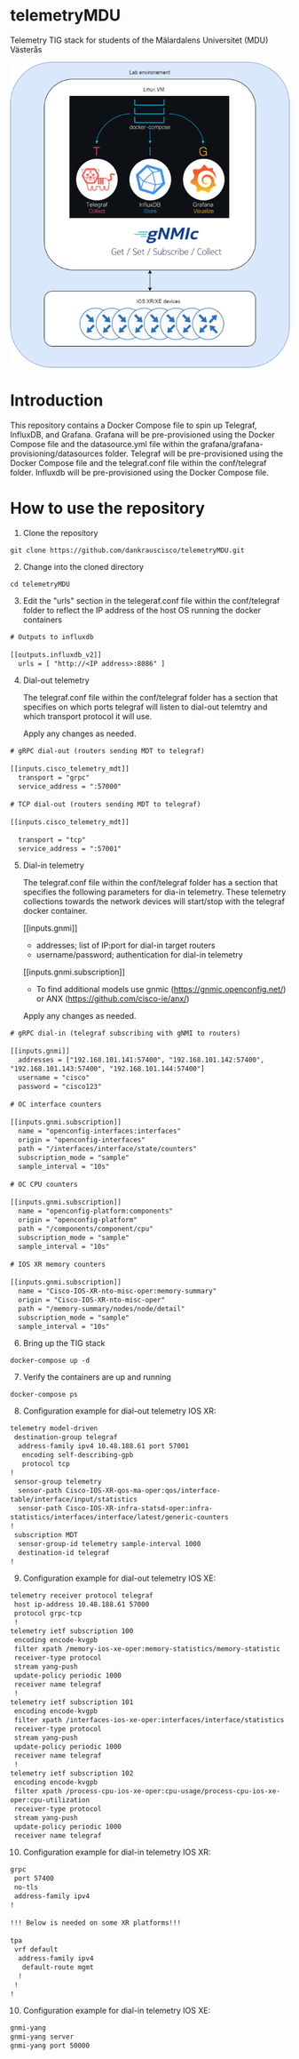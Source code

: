# telemetryMDU
 Telemetry TIG stack for students of the Mälardalens Universitet (MDU) Västerås

![](https://github.com/dankrauscisco/telemetryMDU/blob/master/png/telemetry_tig_lab.drawio.png)

# Introduction

This repository contains a Docker Compose file to spin up Telegraf, InfluxDB, and Grafana.
Grafana will be pre-provisioned using the Docker Compose file and the datasource.yml file within the grafana/grafana-provisioning/datasources folder.
Telegraf will be pre-provisioned using the Docker Compose file and the telegraf.conf file within the conf/telegraf folder.
Influxdb will be pre-provisioned using the Docker Compose file.

# How to use the repository

1. Clone the repository
```
git clone https://github.com/dankrauscisco/telemetryMDU.git
```

2. Change into the cloned directory

```
cd telemetryMDU
```

3. Edit the "urls" section in the telegeraf.conf file within the conf/telegraf folder to reflect the IP address of the host OS running the docker containers

```
# Outputs to influxdb

[[outputs.influxdb_v2]]
  urls = [ "http://<IP address>:8086" ]
```  

4. Dial-out telemetry

    The telegraf.conf file within the conf/telegraf folder has a section that specifies on which ports telegraf will listen to dial-out telemtry and which transport protocol it will use.
    
    Apply any changes as needed.

```
# gRPC dial-out (routers sending MDT to telegraf)

[[inputs.cisco_telemetry_mdt]]
  transport = "grpc"
  service_address = ":57000"

# TCP dial-out (routers sending MDT to telegraf)

[[inputs.cisco_telemetry_mdt]]

  transport = "tcp"
  service_address = ":57001"
```

5. Dial-in telemetry

    The telegraf.conf file within the conf/telegraf folder has a section that specifies the following parameters for dia-in telemetry.
    These telemetry collections towards the network devices will start/stop with the telegraf docker container.

    [[inputs.gnmi]]

    - addresses; list of IP:port for dial-in target routers
    - username/password; authentication for dial-in telemetry 

    [[inputs.gnmi.subscription]]

    - To find additional models use gnmic (https://gnmic.openconfig.net/) or ANX (https://github.com/cisco-ie/anx/)

    Apply any changes as needed.

```
# gRPC dial-in (telegraf subscribing with gNMI to routers)

[[inputs.gnmi]]
  addresses = ["192.168.101.141:57400", "192.168.101.142:57400", "192.168.101.143:57400", "192.168.101.144:57400"]
  username = "cisco"
  password = "cisco123"

# OC interface counters                                 
                                                        
[[inputs.gnmi.subscription]]                            
  name = "openconfig-interfaces:interfaces"             
  origin = "openconfig-interfaces"                      
  path = "/interfaces/interface/state/counters"         
  subscription_mode = "sample"                          
  sample_interval = "10s"                               
                                                        
# OC CPU counters                                       
                                                        
[[inputs.gnmi.subscription]]                            
  name = "openconfig-platform:components"               
  origin = "openconfig-platform"                        
  path = "/components/component/cpu"                    
  subscription_mode = "sample"                          
  sample_interval = "10s"                               
                                                        
# IOS XR memory counters                                
                                                        
[[inputs.gnmi.subscription]]                            
  name = "Cisco-IOS-XR-nto-misc-oper:memory-summary"    
  origin = "Cisco-IOS-XR-nto-misc-oper"                 
  path = "/memory-summary/nodes/node/detail"            
  subscription_mode = "sample"                          
  sample_interval = "10s"                               
```

6. Bring up the TIG stack

```
docker-compose up -d
```

7. Verify the containers are up and running

```
docker-compose ps
```

8. Configuration example for dial-out telemetry IOS XR:
```
telemetry model-driven
 destination-group telegraf
  address-family ipv4 10.48.188.61 port 57001
   encoding self-describing-gpb
   protocol tcp
!
 sensor-group telemetry
  sensor-path Cisco-IOS-XR-qos-ma-oper:qos/interface-table/interface/input/statistics
  sensor-path Cisco-IOS-XR-infra-statsd-oper:infra-statistics/interfaces/interface/latest/generic-counters
!
 subscription MDT
  sensor-group-id telemetry sample-interval 1000
  destination-id telegraf
!
```
9. Configuration example for dial-out telemetry IOS XE:
```
telemetry receiver protocol telegraf
 host ip-address 10.48.188.61 57000
 protocol grpc-tcp
 !
telemetry ietf subscription 100
 encoding encode-kvgpb
 filter xpath /memory-ios-xe-oper:memory-statistics/memory-statistic
 receiver-type protocol
 stream yang-push
 update-policy periodic 1000
 receiver name telegraf
 !
telemetry ietf subscription 101
 encoding encode-kvgpb
 filter xpath /interfaces-ios-xe-oper:interfaces/interface/statistics
 receiver-type protocol
 stream yang-push
 update-policy periodic 1000
 receiver name telegraf
 !
telemetry ietf subscription 102
 encoding encode-kvgpb
 filter xpath /process-cpu-ios-xe-oper:cpu-usage/process-cpu-ios-xe-oper:cpu-utilization
 receiver-type protocol
 stream yang-push
 update-policy periodic 1000
 receiver name telegraf

```

10. Configuration example for dial-in telemetry IOS XR:
```
grpc
 port 57400
 no-tls
 address-family ipv4
!

!!! Below is needed on some XR platforms!!!

tpa
 vrf default
  address-family ipv4
   default-route mgmt
  !
 !
!
```
10. Configuration example for dial-in telemetry IOS XE:
```
gnmi-yang
gnmi-yang server
gnmi-yang port 50000
```
